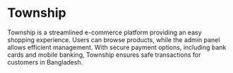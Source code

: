 # Township
Township is a streamlined e-commerce platform providing an easy shopping experience. Users can browse products, while the admin panel allows efficient management. With secure payment options, including bank cards and mobile banking, Township ensures safe transactions for customers in Bangladesh.
